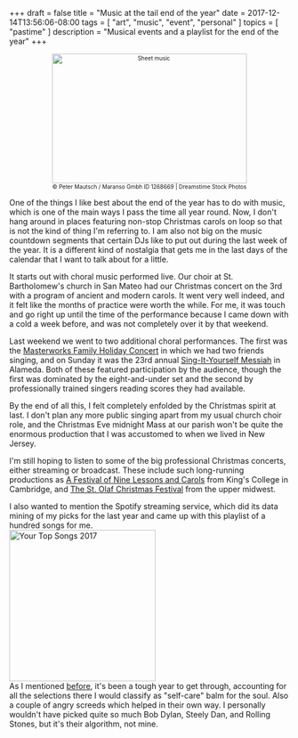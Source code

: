 +++
draft = false
title = "Music at the tail end of the year"
date = 2017-12-14T13:56:06-08:00
tags = [
  "art",
  "music",
  "event",
  "personal"
]
topics = [
 "pastime"
]
description = "Musical events and a playlist for the end of the year"
+++

<div align="center" style="font-size:x-small"><img src="/abovethefold/dreamstimefree_1268669.jpg" alt="Sheet music" width="350" height="233" /><br />
© Peter Mautsch / Maranso Gmbh
ID 1268669 | Dreamstime Stock Photos</div>

One of the things I like best about the end of the year has to do with music,
which is one of the main ways I pass the time all year round. Now, I
don't hang around in places featuring non-stop Christmas carols on loop so that
is not the kind of thing I'm referring to. I am also not big on the music
countdown segments that certain DJs like to put out during the last week of the
year. It is a different kind of nostalgia that gets me in the last days of the
calendar that I want to talk about for a little.

It starts out with choral music performed live. Our choir at St.
Bartholomew's church in San Mateo had our Christmas concert on the 3rd with a
program of ancient and modern carols. It went very well indeed, and it felt like
the months of practice were worth the while. For me, it was touch and go right
up until the time of the performance because I came down with a cold a week
before, and was not completely over it by that weekend.

Last weekend we went to two additional choral performances. The first was the
[Masterworks Family Holiday Concert](http://masterworks.org/season.html#holiday)
in which we had two friends singing, and on Sunday it was the 23rd annual
[Sing-It-Yourself Messiah](http://alamedasingityourselfmessiah.org/) in
Alameda. Both of these featured participation by the audience, though the first
was dominated by the eight-and-under set and the second by professionally
trained singers reading scores they had available.

By the end of all this, I felt completely enfolded by the Christmas spirit at
last. I don't plan any more public singing apart from my usual church choir
role, and the Christmas Eve midnight Mass at our parish won't be quite the
enormous production that I was accustomed to when we lived in New Jersey.

I'm still hoping to listen to some of the big professional Christmas concerts,
either streaming or broadcast. These include such long-running productions as
[A Festival of Nine Lessons and Carols](http://www.bbc.co.uk/programmes/p005ftyb)
from King's College in Cambridge, and
[The St. Olaf Christmas Festival](https://christmas.stolaf.edu/) from the
upper midwest.

I also wanted to mention the Spotify streaming service, which did its data
mining of my picks for the last year and came up with this playlist of a
hundred songs for me.<br />
[<img src="/2017-12-14.png" alt="Your Top Songs 2017" title="Your Top Songs 2017" width="263" height="272" />](https://open.spotify.com/user/spotify/playlist/37i9dQZF1E9KLMNe1MbRfP)<br />
As I mentioned [before](./nano2017/), it's been a tough year to get through,
accounting for all the selections there I would classify as "self-care" balm
for the soul. Also a couple of angry screeds which helped in their own way.
I personally wouldn't have picked quite so much Bob Dylan, Steely Dan, and
Rolling Stones, but it's their algorithm, not mine.
